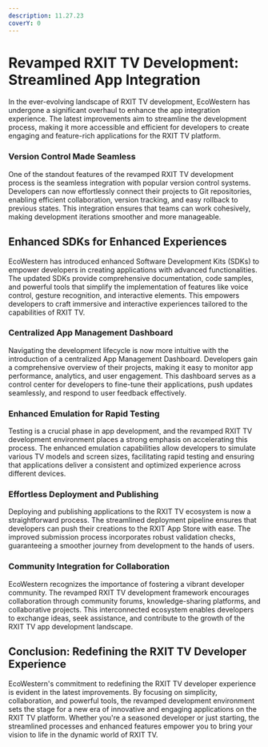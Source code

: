 ```yaml
---
description: 11.27.23
coverY: 0
---
```


# Revamped RXIT TV Development: Streamlined App Integration

In the ever-evolving landscape of RXIT TV development, EcoWestern has undergone a significant overhaul to enhance the app integration experience. The latest improvements aim to streamline the development process, making it more accessible and efficient for developers to create engaging and feature-rich applications for the RXIT TV platform.

### **Version Control Made Seamless**

One of the standout features of the revamped RXIT TV development process is the seamless integration with popular version control systems. Developers can now effortlessly connect their projects to Git repositories, enabling efficient collaboration, version tracking, and easy rollback to previous states. This integration ensures that teams can work cohesively, making development iterations smoother and more manageable.

## **Enhanced SDKs for Enhanced Experiences**

EcoWestern has introduced enhanced Software Development Kits (SDKs) to empower developers in creating applications with advanced functionalities. The updated SDKs provide comprehensive documentation, code samples, and powerful tools that simplify the implementation of features like voice control, gesture recognition, and interactive elements. This empowers developers to craft immersive and interactive experiences tailored to the capabilities of RXIT TV.

### **Centralized App Management Dashboard**

Navigating the development lifecycle is now more intuitive with the introduction of a centralized App Management Dashboard. Developers gain a comprehensive overview of their projects, making it easy to monitor app performance, analytics, and user engagement. This dashboard serves as a control center for developers to fine-tune their applications, push updates seamlessly, and respond to user feedback effectively.

### **Enhanced Emulation for Rapid Testing**

Testing is a crucial phase in app development, and the revamped RXIT TV development environment places a strong emphasis on accelerating this process. The enhanced emulation capabilities allow developers to simulate various TV models and screen sizes, facilitating rapid testing and ensuring that applications deliver a consistent and optimized experience across different devices.

### **Effortless Deployment and Publishing**

Deploying and publishing applications to the RXIT TV ecosystem is now a straightforward process. The streamlined deployment pipeline ensures that developers can push their creations to the RXIT App Store with ease. The improved submission process incorporates robust validation checks, guaranteeing a smoother journey from development to the hands of users.

### **Community Integration for Collaboration**

EcoWestern recognizes the importance of fostering a vibrant developer community. The revamped RXIT TV development framework encourages collaboration through community forums, knowledge-sharing platforms, and collaborative projects. This interconnected ecosystem enables developers to exchange ideas, seek assistance, and contribute to the growth of the RXIT TV app development landscape.

## **Conclusion: Redefining the RXIT TV Developer Experience**

EcoWestern's commitment to redefining the RXIT TV developer experience is evident in the latest improvements. By focusing on simplicity, collaboration, and powerful tools, the revamped development environment sets the stage for a new era of innovative and engaging applications on the RXIT TV platform. Whether you're a seasoned developer or just starting, the streamlined processes and enhanced features empower you to bring your vision to life in the dynamic world of RXIT TV.
